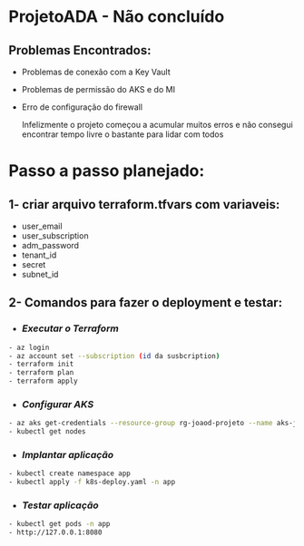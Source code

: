 # ProjetoADA - Não concluído
## Problemas Encontrados:
- Problemas de conexão com a Key Vault
- Problemas de permissão do AKS e do MI
- Erro de configuração do firewall

  Infelizmente o projeto começou a acumular muitos erros e não consegui encontrar tempo livre o bastante para lidar com todos

# Passo a passo planejado:

## 1- criar arquivo terraform.tfvars com variaveis:
- user_email
- user_subscription
- adm_password
- tenant_id
- secret
- subnet_id

## 2- Comandos para fazer o deployment e testar:
- ### *Executar o Terraform*
```BASH
- az login
- az account set --subscription (id da susbcription)
- terraform init
- terraform plan
- terraform apply
```

- ### *Configurar AKS*
```BASH
- az aks get-credentials --resource-group rg-joaod-projeto --name aks-joaod-projeto
- kubectl get nodes
```
- ### *Implantar aplicação*
```BASH
- kubectl create namespace app
- kubectl apply -f k8s-deploy.yaml -n app
```
- ### *Testar aplicação*
```BASH
- kubectl get pods -n app
- http://127.0.0.1:8080
```
